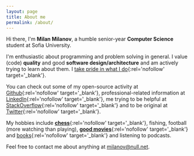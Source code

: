 ```yaml
---
layout: page
title: About me
permalink: /about/
---
```


Hi there, I'm **Milan Milanov**, a humble senior-year **Computer Science** student at Sofia University.

I'm enthusiastic about programming and problem solving in general. I value (code) **quality** and good **software design/architecture** and am actively trying to learn about them. I [take pride in what I do](http://books.stuartherbert.com/if-i-knew-then/take-pride-in-what-you-do.html){:rel='nofollow' target='_blank'}.

You can check out some of my open-source activity at [Github](https://github.com/milanov/){:rel='nofollow' target='_blank'}, professional-related information at [LinkedIn](https://bg.linkedin.com/in/milanmilanov){:rel='nofollow' target='_blank'}, me trying to be helpful at [StackOverflow](http://stackoverflow.com/users/4334499/milan-milanov){:rel='nofollow' target='_blank'} and to be original at [Twitter](https://twitter.com/milan0v){:rel='nofollow' target='_blank'}.

My hobbies include [**chess**](http://www.chess.com/members/view/milan0v){:rel='nofollow' target='_blank'}, fishing, football (more watching than playing), [**good movies**](http://www.imdb.com/user/ur24973204/){:rel='nofollow' target='_blank'} and [books](https://www.goodreads.com/user/show/16736198-milan-milanov){:rel='nofollow' target='_blank'} and listening to podcasts.

Feel free to contact me about anything at <milanov@null.net>.